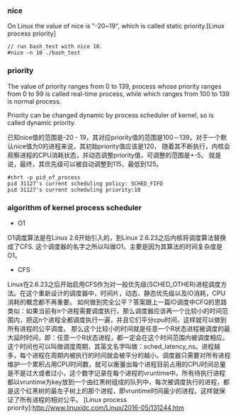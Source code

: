 ### nice

On Linux the value of nice is "-20~19", which is called static priority.[Linux process priority]
```
// run bash_test with nice 10.
#nice -n 10 ./bash_test 

```

### priority 

The value of priority ranges from 0 to 139, process whose priority ranges from 0 to 99 is called real-time process, 
while which ranges from 100 to 139 is normal process.

Priority can be changed dynamic by process scheduler of kernel, so is called dynamic priority.

已知nice值的范围是-20 - 19，其对应priority值的范围是100－139，对于一个默认nice值为0的进程来说，其初始priority值应该是120，
随着其不断执行，内核会观察进程的CPU消耗状态，并动态调整priority值，可调整的范围是+-5。
就是说，最终，其优先级可以被自动调整到115，最低到125。

```
#chrt -p pid_of_process 
pid 31127's current scheduling policy: SCHED_FIFO
pid 31127's current scheduling priority:10
```
### algorithm of kernel process scheduler 

- O1

O1调度算法是在Linux 2.6开始引入的，到Linux 2.6.23之后内核将调度算法替换成了CFS. 
这个调度器的名字之所以叫做O1，主要是因为其算法的时间复杂度是O1。
- CFS

Linux在2.6.23之后开始启用CFS作为对一般优先级(SCHED_OTHER)进程调度方法。在这个重新设计的调度器中，时间片，动态、静态优先级以及IO消耗，CPU消耗的概念都不再重要。
如何做到完全公平？答案跟上一篇IO调度中CFQ的思路类似：如果当前有n个进程需要调度执行，那么调度器应该再一个比较小的时间范围内，把这n个进程全都调度执行一遍，并且它们平分cpu时间，这样就可以做到所有进程的公平调度。
那么这个比较小的时间就是任意一个R状态进程被调度的最大延时时间，即：任意一个R状态进程，都一定会在这个时间范围内被调度相应。
这个时间也可以叫做调度周期，其英文名字叫做：sched_latency_ns。进程越多，每个进程在周期内被执行的时间就会被平分的越小。调度器只需要对所有进程维护一个累积占用CPU时间数，就可以衡量出每个进程目前占用的CPU时间总量是不是过大或者过小，这个数字记录在每个进程的vruntime中。所有待执行进程都以vruntime为key放到一个由红黑树组成的队列中，每次被调度执行的进程，都是这个红黑树的最左子树上的那个进程，即vruntime时间最少的进程，这样就保证了所有进程的相对公平。
  [Linux process priority]:http://www.linuxidc.com/Linux/2016-05/131244.htm
